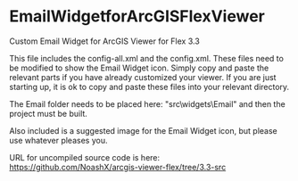 EmailWidgetforArcGISFlexViewer
==============================

Custom Email Widget for ArcGIS Viewer for Flex 3.3

This file includes the config-all.xml and the config.xml. These files need to be modified to show the Email Widget icon. 
Simply copy and paste the relevant parts if you have already customized your viewer. If you are just starting up, it is
ok to copy and paste these files into your relevant directory.

The Email folder needs to be placed here: "src\widgets\Email" and then the project must be built.

Also included is a suggested image for the Email Widget icon, but please use whatever pleases you.

URL for uncompiled source code is here:  https://github.com/NoashX/arcgis-viewer-flex/tree/3.3-src

